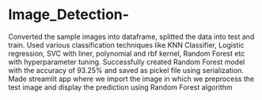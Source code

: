 # Image_Detection-

Converted the sample images into dataframe, splitted the data into test and train. Used
various classification techniques like KNN Classifier, Logistic regression, SVC with liner,
polynomial and rbf kernel, Random Forest etc with hyperparameter tuning.
Successfully created Random Forest model with the accuracy of 93.25% and saved as
pickel file using serialization.
Made streamlit app where we import the image in which we preprocess the test image
and display the prediction using Random Forest algorithm
